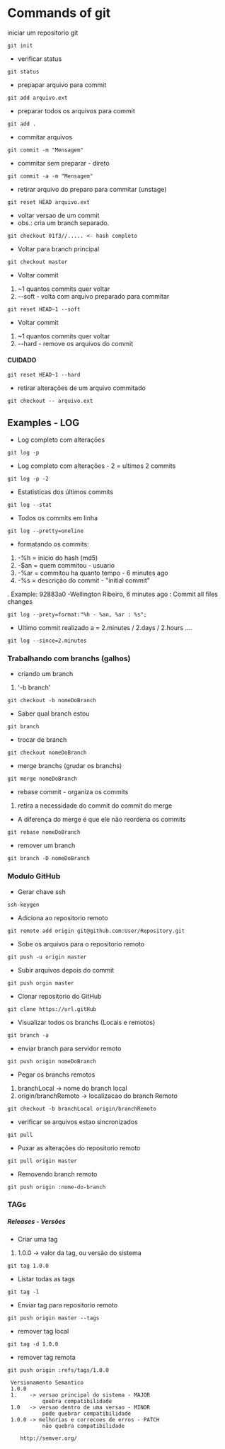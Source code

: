 # Commands of git

iniciar um repositorio git
```
git init
```

- verificar status 
```
git status
```

- prepapar arquivo para commit
```
git add arquivo.ext
```

- preparar todos os arquivos para commit
```
git add .
```

- commitar arquivos
```
git commit -m "Mensagem"
```

- commitar sem preparar - direto
```
git commit -a -m "Mensagem"
```

- retirar arquivo do preparo para commitar (unstage)
```
git reset HEAD arquivo.ext
```

- voltar versao de um commit
- obs.: cria um branch separado.
```
git checkout 01f3//..... <- hash completo
``` 

- Voltar para branch principal
``` 
git checkout master
```

- Voltar commit 
1. ~1 quantos commits quer voltar
2. --soft - volta com arquivo preparado para commitar
 
```
git reset HEAD~1 --soft 
```

- Voltar commit 
1. ~1 quantos commits quer voltar
2. --hard - remove os arquivos do commit 
####  CUIDADO ##
```
git reset HEAD~1 --hard
```

- retirar alterações de um arquivo commitado
```
git checkout -- arquivo.ext
```


## Examples - LOG #

- Log completo com alterações
```
git log -p
```

- Log completo com alterações - 2 = ultimos 2 commits
```
git log -p -2
```

- Estatisticas dos últimos commits
```
git log --stat
```

- Todos os commits em linha
```
git log --pretty=oneline
```

- formatando os commits:

1. -%h = inicio do hash (md5)
2. -$an = quem commitou - usuario
3. -%ar = commitou ha quanto tempo - 6 minutes ago
4. -%s = descrição do commit - "initial commit"

. Example: 92883a0 -Wellington Ribeiro, 6 minutes ago : Commit all files changes
```
git log --prety=format:"%h - %an, %ar : %s";
```

- Ultimo commit realizado a = 2.minutes / 2.days / 2.hours ....
```
git log --since=2.minutes
```


### Trabalhando com branchs (galhos) ##

- criando um branch
1. '-b branch'
```
git checkout -b nomeDoBranch
```

- Saber qual branch estou
```
git branch
```

- trocar de branch
```
git checkout nomeDoBranch
```

- merge branchs (grudar os branchs)
```
git merge nomeDoBranch
```

- rebase commit - organiza os commits
1.  retira a necessidade do commit do commit do merge
- A diferença do merge é que ele não reordena os commits
```
git rebase nomeDoBranch
```

- remover um branch
```
git branch -D nomeDoBranch
```

### Modulo GitHub ##

- Gerar chave ssh
```
ssh-keygen
```

- Adiciona ao repositorio remoto
```
git remote add origin git@github.com:User/Repository.git
```

- Sobe os arquivos para o repositorio remoto
```
git push -u origin master
```

- Subir arquivos depois do commit
```
git push orgin master
```

- Clonar repositorio do GitHub
```
git clone https://url.gitHub
```

- Visualizar todos os branchs (Locais e remotos)
```
git branch -a
```

- enviar branch para servidor remoto
```
git push origin nomeDoBranch
```

- Pegar os branchs remotos
1. branchLocal -> nome do branch local
2. origin/branchRemoto -> localizacao do branch Remoto
```
git checkout -b branchLocal origin/branchRemoto
```

- verificar se arquivos estao sincronizados
```
git pull
```

- Puxar as alterações do repositorio remoto
```
git pull origin master
```

- Removendo branch remoto
```
git push origin :nome-do-branch
```

### TAGs ##
##### Releases - Versões

- Criar uma tag
1. 1.0.0 -> valor da tag, ou versão do sistema
```
git tag 1.0.0
```

- Listar todas as tags
```
git tag -l
```

- Enviar tag para repositorio remoto
```
git push origin master --tags
```

- remover tag local
```
git tag -d 1.0.0
```

- remover tag remota
```
git push origin :refs/tags/1.0.0
```

```
 Versionamento Semantico
 1.0.0 
 1.    -> versao principal do sistema - MAJOR 
 		   quebra compatibilidade
 1.0   -> versao dentro de uma versao - MINOR 
 		   pode quebrar compatibilidade
 1.0.0 -> melhorias e correcoes de erros - PATCH
		   não quebra compatibilidade
		   
	http://semver.org/
```

















